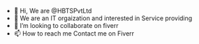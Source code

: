 - 👋 Hi, We are @HBTSPvtLtd
- 👀 We are an IT orgaization and interested in Service providing
- 💞️ I’m looking to collaborate on fiverr
- 📫 How to reach me Contact me on Fiverr

<!---
HBTSPvtLtd/HBTSPvtLtd is a ✨ special ✨ repository because its `README.md` (this file) appears on your GitHub profile.
You can click the Preview link to take a look at your changes.
--->
